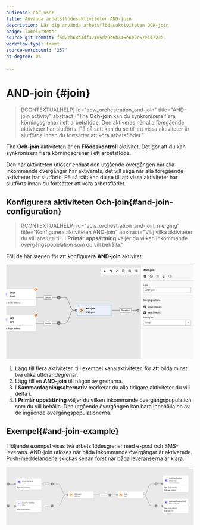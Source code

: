 ```yaml
---
audience: end-user
title: Använda arbetsflödesaktiviteten AND-join
description: Lär dig använda arbetsflödesaktiviteten OCH-join
badge: label="Beta"
source-git-commit: f5d2cb68b3df42105da9d6b346e6e9c57e14723a
workflow-type: tm+mt
source-wordcount: '257'
ht-degree: 0%

---
```



# AND-join {#join}


>[!CONTEXTUALHELP]
>id="acw_orchestration_and-join"
>title="AND-join activity"
>abstract="The **Och-join** kan du synkronisera flera körningsgrenar i ett arbetsflöde. Den aktiveras när alla föregående aktiviteter har slutförts. På så sätt kan du se till att vissa aktiviteter är slutförda innan du fortsätter att köra arbetsflödet."

The **Och-join** aktiviteten är en **Flödeskontroll** aktivitet. Det gör att du kan synkronisera flera körningsgrenar i ett arbetsflöde.

Den här aktiviteten utlöser endast den utgående övergången när alla inkommande övergångar har aktiverats, det vill säga när alla föregående aktiviteter har slutförts. På så sätt kan du se till att vissa aktiviteter har slutförts innan du fortsätter att köra arbetsflödet.

## Konfigurera aktiviteten Och-join{#and-join-configuration}

>[!CONTEXTUALHELP]
>id="acw_orchestration_and-join_merging"
>title="Konfigurera aktiviteten AND-join"
>abstract="Välj vilka aktiviteter du vill ansluta till. I **Primär uppsättning** väljer du vilken inkommande övergångspopulation som du vill behålla."

Följ de här stegen för att konfigurera **AND-join** aktivitet:

![](../assets/workflow-andjoin.png)

1. Lägg till flera aktiviteter, till exempel kanalaktiviteter, för att bilda minst två olika utförandegrenar.
1. Lägg till en **AND-join** till någon av grenarna.
1. I **Sammanfogningsalternativ** markerar du alla tidigare aktiviteter du vill delta i.
1. I **Primär uppsättning** väljer du vilken inkommande övergångspopulation som du vill behålla. Den utgående övergången kan bara innehålla en av de ingående övergångspopulationerna.

## Exempel{#and-join-example}

I följande exempel visas två arbetsflödesgrenar med e-post och SMS-leverans. AND-join utlöses när båda inkommande övergångar är aktiverade. Push-meddelandena skickas sedan först när båda leveranserna är klara.

![](../assets/workflow-andjoin-example.png)